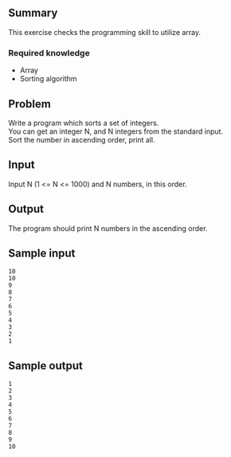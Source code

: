 
Summary
------
This exercise checks the programming skill to utilize array.

### Required knowledge
* Array
* Sorting algorithm


Problem
------
Write a program which sorts a set of integers.  
You can get an integer N, and N integers from the standard input.  
Sort the number in ascending order, print all.  



Input 
-----------
Input N (1 <= N <= 1000) and N numbers, in this order.

Output
-----------
The program should print N numbers in the ascending order.


Sample input
-----------
    10
    10
    9
    8
    7
    6
    5
    4
    3
    2
    1



Sample output 
-----------
    1
    2
    3
    4
    5
    6
    7
    8
    9
    10


